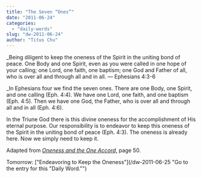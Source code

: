 ```yaml
---
title: "The Seven “Ones”"
date: "2011-06-24"
categories: 
  - "daily-words"
slug: "dw-2011-06-24"
author: "Titus Chu"
---
```


_Being diligent to keep the oneness of the Spirit in the uniting bond of peace. One Body and one Spirit, even as you were called in one hope of your calling; one Lord, one faith, one baptism; one God and Father of all, who is over all and through all and in all. — Ephesians 4:3-6

_In Ephesians four we find the seven ones. There are one Body, one Spirit, and one calling (Eph. 4:4). We have one Lord, one faith, and one baptism (Eph. 4:5). Then we have one God, the Father, who is over all and through all and in all (Eph. 4:6).

In the Triune God there is this divine oneness for the accomplishment of His eternal purpose. Our responsibility is to endeavor to keep this oneness of the Spirit in the uniting bond of peace (Eph. 4:3). The oneness is already here. Now we simply need to keep it.

Adapted from _[Oneness and the One Accord,](/book-oneness "Go to the listing for this book.")_ page 50.

Tomorrow: ["Endeavoring to Keep the Oneness"](/dw-2011-06-25 "Go to the entry for this "Daily Word."")
